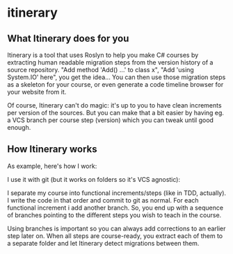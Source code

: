 # itinerary

## What Itinerary does for you
Itinerary is a tool that uses Roslyn to help you make C# courses by extracting human readable migration steps from the version history of a source repository. "Add method 'Add() ...' to class x", "Add 'using System.IO' here", you get the idea... You can then use those migration steps as a skeleton for your course, or even generate a code timeline browser for your website from it.

Of course, Itinerary can't do magic: it's up to you to have clean increments per version of the sources. But you can make that a bit easier by having eg. a VCS branch per course step (version) which you can tweak until good enough.

## How Itinerary works
As example, here's how I work:

I use it with git (but it works on folders so it's VCS agnostic):

I separate my course into functional increments/steps (like in TDD, actually). I write the code in that order and commit to git as normal. For each functional increment i add another branch. So, you end up with a sequence of branches pointing to the different steps you wish to teach in the course.

Using branches is important so you can always add corrections to an earlier step later on. When all steps are course-ready, you extract each of them to a separate folder and let Itinerary detect migrations between them.
